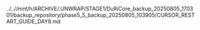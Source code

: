 ../..//mnt/h/ARCHIVE/.UNWRAP/STAGE1/DuRiCore_backup_20250805_170301/backup_repository/phase5_5_backup_20250805_103905/CURSOR_RESTART_GUIDE_DAY8.md